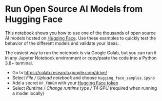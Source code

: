 # Run Open Source AI Models from Hugging Face

This notebook shows you how to use one of the thousands of open source AI models hosted on [Hugging Face](https://hf.co). Use these examples to quickly test the behavior of the different models and validate your ideas.

The easiest way to run the notebook is via Google Colab, but you can run it in any Jupyter Notebook environment or copy/paste the code into a Python 3.8+ terminal.

- Go to https://colab.research.google.com/drive/
- Select _File / Upload notebook_ and choose `hugging_face_samples.ipynb`
- Add a secret `HF_TOKEN` with your [Hugging Face token](https://huggingface.co/settings/tokens)
- Select _Runtime / Change runtime type / T4 GPU_ (required when running a model locally)

